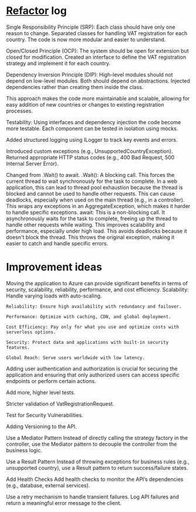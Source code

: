 # [Refactor](https://refactoring.guru/) log

Single Responsibility Principle (SRP): Each class should have only one reason to change. Separated classes for handling VAT registration for each country. The code is now more modular and easier to understand.

Open/Closed Principle (OCP): The system should be open for extension but closed for modification. Created an interface to define the VAT registration strategy and implement it for each country.

Dependency Inversion Principle (DIP): High-level modules should not depend on low-level modules. Both should depend on abstractions. Injected dependencies rather than creating them inside the class.

This approach makes the code more maintainable and scalable, allowing for easy addition of new countries or changes to existing registration processes.

Testability: Using interfaces and dependency injection the code become more testable. Each component can be tested in isolation using mocks.

Added structured logging using ILogger to track key events and errors.

Introduced custom exceptions (e.g., UnsupportedCountryException).
Returned appropriate HTTP status codes (e.g., 400 Bad Request, 500 Internal Server Error).

Changed from .Wait() to await.
    .Wait():
        A blocking call. This forces the current thread to wait synchronously for the task to complete.
        In a web application, this can lead to thread pool exhaustion because the thread is blocked and cannot be used to handle other requests.
		This can cause deadlocks, especially when used on the main thread (e.g., in a controller).
		This wraps any exceptions in an AggregateException, which makes it harder to handle specific exceptions.
    await:
        This is a non-blocking call. It asynchronously waits for the task to complete, freeing up the thread to handle other requests while waiting.
        This improves scalability and performance, especially under high load.
		This avoids deadlocks because it doesn't block the thread.
		This throws the original exception, making it easier to catch and handle specific errors.

# Improvement ideas

Moving the application to Azure can provide significant benefits in terms of security, scalability, reliability, performance, and cost efficiency.
    Scalability: Handle varying loads with auto-scaling.

    Reliability: Ensure high availability with redundancy and failover.

    Performance: Optimize with caching, CDN, and global deployment.

    Cost Efficiency: Pay only for what you use and optimize costs with serverless options.

    Security: Protect data and applications with built-in security features.

    Global Reach: Serve users worldwide with low latency.
	
Adding user authentication and authorization is crucial for securing the application and ensuring that only authorized users can access specific endpoints or perform certain actions.

Add more, higher level tests.

Stricter validation of VatRegistrationRequest.

Test for Security Vulnerabilities.

Adding Versioning to the API.

Use a Mediator Pattern
Instead of directly calling the strategy factory in the controller, use the Mediator pattern to decouple the controller from the business logic.

Use a Result Pattern
Instead of throwing exceptions for business rules (e.g., unsupported country), use a Result pattern to return success/failure states.

Add Health Checks
Add health checks to monitor the API’s dependencies (e.g., database, external services).

Use a retry mechanism to handle transient failures.
Log API failures and return a meaningful error message to the client.